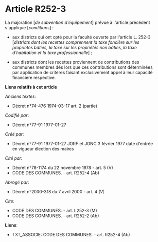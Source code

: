 # Article R252-3

La majoration [*de subvention d'équipement*] prévue à l'article précédent s'applique [*conditions*] : 

- aux districts qui ont opté pour la faculté ouverte par l'article L. 252-3 [*districts dont les recettes comprennent la taxe
foncière sur les propriétés bâties, la taxe sur les propriétés non bâties, la taxe d'habitation et la taxe
professionnelle*] ; 

- aux districts dont les recettes proviennent de contributions des communes membres dès lors que ces contributions sont
déterminées par application de critères faisant exclusivement appel à leur capacité financière respective.

**Liens relatifs à cet article**

_Anciens textes_:

  - Décret n°74-476 1974-03-17 art. 2 (partie)

_Codifié par_:

  - Décret n°77-91 1977-01-27

_Créé par_:

  - Décret n°77-91 1977-01-27 JORF et JONC 3 février 1977 date d'entrée en vigueur élection des maires

_Cité par_:

  - Décret n°78-1174 du 22 novembre 1978 - art. 5 (V)
  - CODE DES COMMUNES. - art. R252-4 (Ab)

_Abrogé par_:

  - Décret n°2000-318 du 7 avril 2000 - art. 4 (V)

_Cite_:

  - CODE DES COMMUNES. - art. L252-3 (M)
  - CODE DES COMMUNES. - art. R252-2 (Ab)

**Liens**:

  - TXT_ASSOCIE: CODE DES COMMUNES. - art. R252-4 (Ab)
